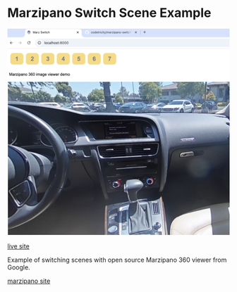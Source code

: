 # Marzipano Switch Scene Example

![screenshot](readme_assets/screen.png)

[live site](https://codetricity.github.io/marzipano-switch-scene-demo/)

Example of switching scenes with open source Marzipano 360 viewer from Google.

[marzipano site](https://www.marzipano.net/)
